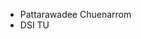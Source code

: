 - Pattarawadee Chuenarrom
- DSI TU

<!---
pxxnchu/pxxnchu is a ✨ special ✨ repository because its `README.md` (this file) appears on your GitHub profile.
You can click the Preview link to take a look at your changes.
--->
